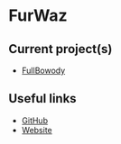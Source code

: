 # FurWaz

## Current project(s)
- [FullBowody](https://github.com/FullBowody)

## Useful links
- [GitHub](https://github.com/furwaz)
- [Website](https://furwaz.github.io/)
